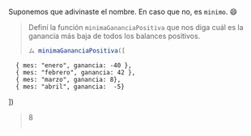Suponemos que adivinaste el nombre. En caso que no, es `minimo`. :smile:

> Definí la función `minimaGananciaPositiva` que nos diga cuál es la ganancia más baja de todos los balances positivos. 
>
> ```javascript
> ム minimaGananciaPositiva([
      { mes: "enero", ganancia: -40 }, 
      { mes: "febrero", ganancia: 42 }, 
      { mes: "marzo", ganancia: 8}, 
      { mes: "abril", ganancia:  -5}
  ])
> 8
> ```